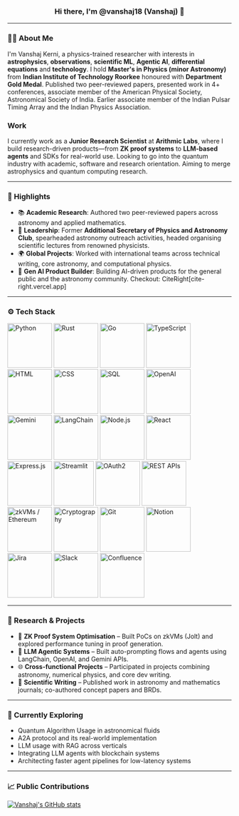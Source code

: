 <h3 align="center">Hi there, I'm @vanshaj18 (Vanshaj) 👋</h3>

---

### 🧑‍🚀 About Me

I'm Vanshaj Kerni, a physics-trained researcher with interests in **astrophysics**, **observations**, **scientific ML**, **Agentic AI**, **differential equations** and **technology**. I hold **Master's in Physics (minor Astronomy)** from **Indian Institute of Technology Roorkee** honoured with **Department Gold Medal**. Published two peer-reviewed papers, presented work in 4+ conferences, associate member of the American Physical Society, Astronomical Society of India. Earlier associate member of the Indian Pulsar Timing Array and the Indian Physics Association.

### Work
I currently work as a **Junior Research Scientist** at **Arithmic Labs**, where I build research-driven products—from **ZK proof systems** to **LLM-based agents** and SDKs for real-world use. Looking to go into the quantum industry with academic, software and research orientation. Aiming to merge astrophysics and quantum computing research. 

---

### 🌟 Highlights

- 📚 **Academic Research**: Authored two peer-reviewed papers across astronomy and applied mathematics.
- 🚀 **Leadership**: Former **Additional Secretary of Physics and Astronomy Club**, spearheaded astronomy outreach activities, headed organising scientific lectures from renowned physicists.
- 🌍 **Global Projects**: Worked with international teams across technical writing, core astronomy, and computational physics.
- 🧠 **Gen AI Product Builder**: Building AI-driven products for the general public and the astronomy community. Checkout: CiteRight[cite-right.vercel.app]

---

### ⚙️ Tech Stack

<p align="left">

<img src="https://cdn.jsdelivr.net/gh/devicons/devicon/icons/python/python-original.svg" width="100" title="Python"/>
<img src="https://cdn.jsdelivr.net/gh/devicons/devicon/icons/rust/rust-original.svg" width="100" title="Rust"/>
<img src="https://cdn.jsdelivr.net/gh/devicons/devicon/icons/go/go-original.svg" width="100" title="Go"/>
<img src="https://cdn.jsdelivr.net/gh/devicons/devicon/icons/typescript/typescript-original.svg" width="100" title="TypeScript"/>
<img src="https://cdn.jsdelivr.net/gh/devicons/devicon/icons/html5/html5-original.svg" width="100" title="HTML"/>
<img src="https://cdn.jsdelivr.net/gh/devicons/devicon/icons/css3/css3-original.svg" width="100" title="CSS"/>
<img src="https://cdn.jsdelivr.net/gh/devicons/devicon/icons/mysql/mysql-original.svg" width="100" title="SQL"/>

<img src="https://upload.wikimedia.org/wikipedia/commons/4/4d/OpenAI_Logo.svg" width="100" title="OpenAI"/>

<img src="https://upload.wikimedia.org/wikipedia/commons/8/8a/Google_Gemini_logo.svg" width="100" title="Gemini"/>

<img src="https://assets.streamlinehq.com/image/private/w_300,h_300,ar_1/f_auto/v1/icons/logos/langchain-ipuhh4qo1jz5ssl4x0g2a.png/langchain-dp1uxj2zn3752pntqnpfu2.png?_a=DATAdtAAZAA0" width="100" title="LangChain"/>

<img src="https://cdn.jsdelivr.net/gh/devicons/devicon/icons/nodejs/nodejs-original.svg" width="100" title="Node.js"/>

<img src="https://cdn.jsdelivr.net/gh/devicons/devicon/icons/react/react-original.svg" width="100" title="React"/>

<img src="https://cdn.jsdelivr.net/gh/devicons/devicon/icons/express/express-original.svg" width="100" title="Express.js"/>
<img src="https://streamlit.io/images/brand/streamlit-logo-primary-colormark-darktext.svg" width="90" height="100" title="Streamlit"/>

<img src="https://oauth.net/images/oauth-2-sm.png" width="100" title="OAuth2"/>

<img src="https://cdn-icons-png.flaticon.com/128/1493/1493169.png" width="100" title="REST APIs"/>

<img src="https://cdn-icons-png.flaticon.com/128/14446/14446160.png" width="100" title="zkVMs / Ethereum"/>

<img src="https://cdn-icons-png.flaticon.com/512/1163/1163519.png" width="100" title="Cryptography"/>

<img src="https://cdn.jsdelivr.net/gh/devicons/devicon/icons/git/git-original.svg" width="100" title="Git"/>
<img src="https://upload.wikimedia.org/wikipedia/commons/4/45/Notion_app_logo.png" width="100" title="Notion"/>
<img src="https://cdn.jsdelivr.net/gh/devicons/devicon/icons/jira/jira-original.svg" width="100" title="Jira"/>
<img src="https://cdn.jsdelivr.net/gh/devicons/devicon/icons/slack/slack-original.svg" width="100" title="Slack"/>
<img src="https://cdn.jsdelivr.net/gh/devicons/devicon/icons/confluence/confluence-original.svg" width="100" title="Confluence"/>

</p>

---

### 🧪 Research & Projects

- 🧬 **ZK Proof System Optimisation** – Built PoCs on zkVMs (Jolt) and explored performance tuning in proof generation.  
- 🧠 **LLM Agentic Systems** – Built auto-prompting flows and agents using LangChain, OpenAI, and Gemini APIs.  
- 🌐 **Cross-functional Projects** – Participated in projects combining astronomy, numerical physics, and core dev writing.  
- 📖 **Scientific Writing** – Published work in astronomy and mathematics journals; co-authored concept papers and BRDs.

---

### 🌱 Currently Exploring

- Quantum Algorithm Usage in astronomical fluids
- A2A protocol and its real-world implementation  
- LLM usage with RAG across verticals  
- Integrating LLM agents with blockchain systems  
- Architecting faster agent pipelines for low-latency systems
  
---

### 📈 Public Contributions

[![Vanshaj's GitHub stats](https://github-readme-stats.vercel.app/api?username=vanshaj18&theme=radical)](https://github.com/anuraghazra/github-readme-stats)

<!---
vanshaj18/vanshaj18 is a ✨ special ✨ repository because its `README.md` (this file) appears on your GitHub profile.
--->

